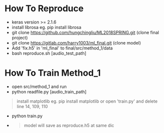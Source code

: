 # How To Reproduce
* keras version >= 2.1.6
* install librosa eg. pip install librosa
* git clone https://github.com/hungchingliu/ML2018SPRING.git  (clone final project)
* git clone https://gitlab.com/harry1003/ml_final.git         (clone model)
* Add 'fix.h5' in 'ml_final' to final/src/method_1/data
* bash reproduce.sh [audio_test_path]


# How To Train Method_1
* open src/method_1 and run 
* python readfile.py [audio_train_path]

> install matplotlib eg. pip install matplotlib
> or open 'train.py' and delete line 14, 109, 110 
* python train.py
* >model will save as reproduce.h5 at same dic 


